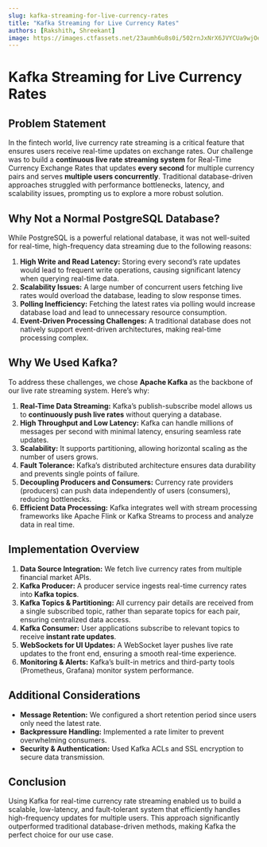 ```yaml
---
slug: kafka-streaming-for-live-currency-rates
title: "Kafka Streaming for Live Currency Rates"
authors: [Rakshith, Shreekant]
image: https://images.ctfassets.net/23aumh6u8s0i/502rnJxNrX6JVYCUa9wjOe/b853ef9440c5d072a051b637c9c678c9/kafka-hero.jpg
---
```


# Kafka Streaming for Live Currency Rates

## Problem Statement

In the fintech world, live currency rate streaming is a critical feature that ensures users receive real-time updates on exchange rates. Our challenge was to build a **continuous live rate streaming system** for Real-Time Currency Exchange Rates that updates **every second** <!-- truncate --> for multiple currency pairs and serves **multiple users concurrently**. Traditional database-driven approaches struggled with performance bottlenecks, latency, and scalability issues, prompting us to explore a more robust solution.

## Why Not a Normal PostgreSQL Database?

While PostgreSQL is a powerful relational database, it was not well-suited for real-time, high-frequency data streaming due to the following reasons:

1. **High Write and Read Latency:** Storing every second’s rate updates would lead to frequent write operations, causing significant latency when querying real-time data.
2. **Scalability Issues:** A large number of concurrent users fetching live rates would overload the database, leading to slow response times.
3. **Polling Inefficiency:** Fetching the latest rates via polling would increase database load and lead to unnecessary resource consumption.
4. **Event-Driven Processing Challenges:** A traditional database does not natively support event-driven architectures, making real-time processing complex.

## Why We Used Kafka?

To address these challenges, we chose **Apache Kafka** as the backbone of our live rate streaming system. Here’s why:

1. **Real-Time Data Streaming:** Kafka’s publish-subscribe model allows us to **continuously push live rates** without querying a database.
2. **High Throughput and Low Latency:** Kafka can handle millions of messages per second with minimal latency, ensuring seamless rate updates.
3. **Scalability:** It supports partitioning, allowing horizontal scaling as the number of users grows.
4. **Fault Tolerance:** Kafka’s distributed architecture ensures data durability and prevents single points of failure.
5. **Decoupling Producers and Consumers:** Currency rate providers (producers) can push data independently of users (consumers), reducing bottlenecks.
6. **Efficient Data Processing:** Kafka integrates well with stream processing frameworks like Apache Flink or Kafka Streams to process and analyze data in real time.

## Implementation Overview

1. **Data Source Integration:** We fetch live currency rates from multiple financial market APIs.
2. **Kafka Producer:** A producer service ingests real-time currency rates into **Kafka topics**.
3. **Kafka Topics & Partitioning:** All currency pair details are received from a single subscribed topic, rather than separate topics for each pair, ensuring centralized data access.
4. **Kafka Consumer:** User applications subscribe to relevant topics to receive **instant rate updates**.
5. **WebSockets for UI Updates:** A WebSocket layer pushes live rate updates to the front end, ensuring a smooth real-time experience.
6. **Monitoring & Alerts:** Kafka’s built-in metrics and third-party tools (Prometheus, Grafana) monitor system performance.

## Additional Considerations

- **Message Retention:** We configured a short retention period since users only need the latest rate.
- **Backpressure Handling:** Implemented a rate limiter to prevent overwhelming consumers.
- **Security & Authentication:** Used Kafka ACLs and SSL encryption to secure data transmission.

## Conclusion

Using Kafka for real-time currency rate streaming enabled us to build a scalable, low-latency, and fault-tolerant system that efficiently handles high-frequency updates for multiple users. This approach significantly outperformed traditional database-driven methods, making Kafka the perfect choice for our use case.
